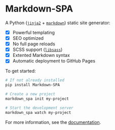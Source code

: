 # Markdown-SPA

A Python ([`jinja2`](https://pypi.org/project/Jinja2/) + [`markdown`](https://pypi.org/project/Markdown/)) static site generator:

- [x] Powerful templating
- [x] SEO optimized
- [x] No full page reloads
- [x] SCSS support ([`libsass`](https://pypi.org/project/libsass/))
- [x] Extented Markdown syntax
- [x] Automatic deployment to GitHub Pages

To get started:
```bash
# If not already installed
pip install Markdown-SPA

# Create a new project
markdown_spa init my-project

# Start the development server
markdown_spa watch my-project
```

For more information, see the [documentation](https://mrspaar.github.io/Markdown-SPA/).
